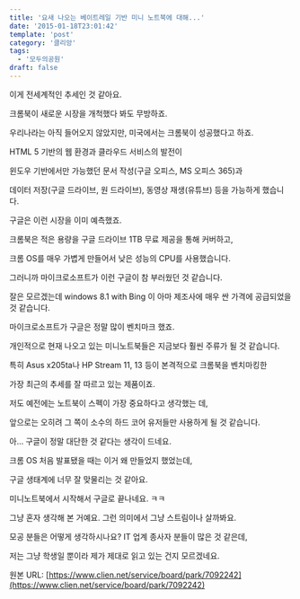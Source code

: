 ```yaml
---
title: '요새 나오는 베이트레일 기반 미니 노트북에 대해...'
date: '2015-01-18T23:01:42'
template: 'post'
category: '클리앙'
tags: 
  - '모두의공원'
draft: false
---
```


이게 전세계적인 추세인 것 같아요.

크롬북이 새로운 시장을 개척했다 봐도 무방하죠.

우리나라는 아직 들어오지 않았지만, 미국에서는 크롬북이 성공했다고 하죠.

HTML 5 기반의 웹 환경과 클라우드 서비스의 발전이 

윈도우 기반에서만 가능했던 문서 작성(구글 오피스, MS 오피스 365)과

데이터 저장(구글 드라이브, 원 드라이브), 동영상 재생(유튜브) 등을 가능하게 했습니다.

구글은 이런 시장을 이미 예측했죠.

크롬북은 적은 용량을 구글 드라이브 1TB 무료 제공을 통해 커버하고,

크롬 OS를 매우 가볍게 만들어서 낮은 성능의 CPU를 사용했습니다.

그러니까 마이크로소프트가 이런 구글이 참 부러웠던 것 같습니다.

잘은 모르겠는데 windows 8.1 with Bing 이 아마 제조사에 매우 싼 가격에 공급되었을 것 같습니다.

마이크로소프트가 구글은 정말 많이 벤치마크 했죠.

개인적으로 현재 나오고 있는 미니노트북들은 지금보다 훨씬 주류가 될 것 같습니다.

특히 Asus x205ta나 HP Stream 11, 13 등이 본격적으로 크롬북을 벤치마킹한 

가장 최근의 추세를 잘 따르고 있는 제품이죠.

저도 예전에는 노트북이 스펙이 가장 중요하다고 생각했는 데, 

앞으로는 오히려 그 쪽이 소수의 하드 코어 유저들만 사용하게 될 것 같습니다.

아... 구글이 정말 대단한 것 같다는 생각이 드네요.

크롬 OS 처음 발표됐을 때는 이거 왜 만들었지 했었는데, 

구글 생태계에 너무 잘 맞물리는 것 같아요.

미니노트북에서 시작해서 구글로 끝나네요. ㅋㅋ

그냥 혼자 생각해 본 거예요. 그런 의미에서 그냥 스트림이나 살까봐요.

모공 분들은 어떻게 생각하시나요? IT 업계 종사자 분들이 많은 것 같은데,

저는 그냥 학생일 뿐이라 제가 제대로 읽고 있는 건지 모르겠네요.

원본 URL: [https://www.clien.net/service/board/park/7092242](https://www.clien.net/service/board/park/7092242)